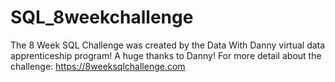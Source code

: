 # SQL_8weekchallenge

 The 8 Week SQL Challenge was created by the Data With Danny virtual data apprenticeship program! A huge thanks to Danny!
 For more detail about the challenge: https://8weeksqlchallenge.com
